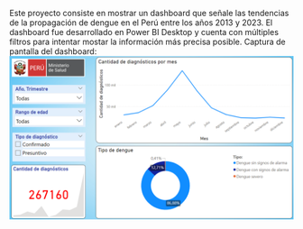 Este proyecto consiste en mostrar un dashboard que señale las tendencias de la propagación de dengue en el Perú entre los años 2013 y 2023.
El dashboard fue desarrollado en Power BI Desktop y cuenta con múltiples filtros para intentar mostar la información más precisa posible.
Captura de pantalla del dashboard:
![Dashboard screenshot](https://github.com/hernandroz/Dengue_Peru/blob/main/dashboard_screenshot.png?raw=true)
